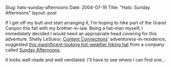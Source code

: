 Slug: hats-sunday-afternoons
Date: 2004-07-16
Title: "Hats: Sunday Afternoons"
layout: post

If I get off my butt and start arranging it, I&#39;m hoping to hike part of the Grand Canyon this fall with my brother-in-law. Being a hat-man myself, I immediately decided I would need an appropriate head covering for this adventure. Shelly LeSueur, <a href="http://contentconnections.com">Content Connections</a>&#39; adventuress-in-residence, suggested <a href="http://www.sundayafternoons.com/?id=76389732715&amp;sp=adventure">this magnificent-looking hot-weather hiking hat</a> from a company called <a href="http://www.sundayafternoons.com/"> Sunday Afternoons</a>.

It looks well-made and well ventilated. I&#39;ll have to see where I can find one...
